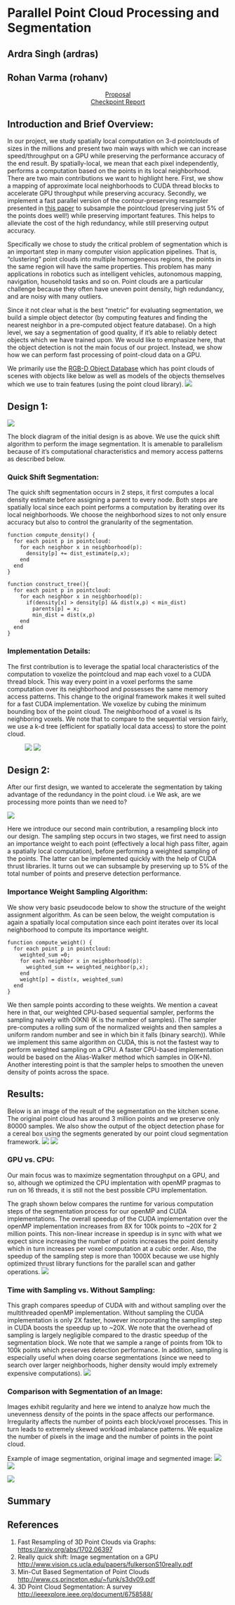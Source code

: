 # Parallel Point Cloud Processing and Segmentation
## Ardra Singh (ardras)
## Rohan Varma (rohanv)

<div style="text-align: center;"><a class="nav"  href="https://rohanvarma16.github.io/pcseg/proposal" target="_blank">Proposal</a></div>

<div style="text-align: center;"><a class="nav"  href="https://rohanvarma16.github.io/pcseg/checkpoint" target="_blank">Checkpoint Report</a></div>

## Introduction and Brief Overview:

In our project, we study spatially local computation on 3-d pointclouds of sizes in the millions and present two main ways with which we can increase speed/throughput on a GPU while preserving the performance accuracy of the end result. By spatially-local, we mean that each pixel independently, performs a computation based on the points in its local neighborhood.
There are two main contributions we want to highlight here. First, we show a mapping of approximate local neighborhoods to CUDA thread blocks to accelerate GPU throughput while preserving accuracy.
Secondly, we implement a fast parallel version of the contour-preserving resampler presented in <a class="nav"  href="https://arxiv.org/abs/1702.06397" target="_blank">this paper</a> to subsample the pointcloud (preserving just 5% of the points does well!) while preserving important features. This helps to alleviate the cost of the high redundancy, while still preserving output accuracy.

Specifically we chose to study the critical problem of segmentation which is an important step in many computer vision application pipelines. That is,  “clustering” point clouds into multiple homogeneous regions, the points in the same region will have the same properties. This problem has many applications in robotics such as intelligent vehicles, autonomous mapping, navigation, household tasks and so on. Point clouds are a particular challenge because they often have uneven point density, high redundancy, and are noisy with many outliers. 

Since it not clear what is the best “metric” for evaluating segmentation, we build a simple object detector (by computing features and finding the nearest neighbor in a pre-computed object feature database). On a high level, we say a segmentation of good quality, if it’s able to reliably detect objects which we have trained upon. We would like to emphasize here, that the object detection is not the main focus of our project. Instead, we show how we can perform fast processing of point-cloud data on a GPU.

We primarily use the <a class="nav"  href="http://rgbd-dataset.cs.washington.edu/dataset/" target="_blank">RGB-D Object Database</a> which has point clouds of scenes with objects like below as well as models of the objects themselves which we use to train features (using the point cloud library).
<img src="pc_or.png">




## Design 1:
<img src="block1.png">

The block diagram of the initial design is as above. We use the quick shift algorithm to perform the image segmentation. It is amenable to parallelism because of it’s computational characteristics and memory access patterns as described below.

### Quick Shift Segmentation:

The quick shift segmentation occurs in 2 steps, it first computes a local density estimate before assigning a parent to every node. Both steps are spatially local since each point performs a computation by iterating over its local neighborhoods. We choose the neighborhood sizes to not only ensure accuracy but also to control the granularity of the segmentation.

```
function compute_density() {
  for each point p in pointcloud:
    for each neighbor x in neighborhood(p):
      density[p] += dist_estimate(p,x);
    end
  end
}
```

```
function construct_tree(){
  for each point p in pointcloud:
    for each neighbor x in neighborhood(p):
      if(density[x] > density[p] && dist(x,p) < min_dist)
        parents[p] = x;
        min_dist = dist(x,p)
    end
  end
}

```
### Implementation Details: 
The first contribution is to leverage the spatial local characteristics of the computation to voxelize the pointcloud and map each voxel to a CUDA thread block. This way every point in a voxel performs the same computation over its neighborhood and possesses the same memory access patterns. This change to the original framework makes it well suited for a fast CUDA implementation. We voxelize by cubing the minimum bounding box of the point cloud. The neighborhood of a voxel is its neighboring voxels.
We note that to compare to the sequential version fairly, we use a k-d tree (efficient for spatially local data access) to store the point cloud.


<figure class="half">
<img src="voxelgrid.png">
<img src="voxel_nbr.jpg">
</figure>


## Design 2:

After our first design, we wanted to accelerate the segmentation by taking advantage of the redundancy in the point cloud. i.e We ask, are we processing more points than we need to?

<img src="block2.png">

Here we introduce our second main contribution, a resampling block into our design. The sampling step occurs in two stages, we first need to assign an importance weight to each point (effectively a local high pass filter, again a spatially local computation), before performing a weighted sampling of the points. The latter can be implemented quickly with the help of CUDA  thrust libraries. It turns out we can subsample by preserving up to 5% of the total number of points and preserve detection performance.


### Importance Weight Sampling Algorithm:
We show very basic pseudocode below to show the structure of the weight assignment algorithm. As can be seen below, the weight computation is again a spatially local computation since each point iterates over its local neighborhood to compute its importance weight.

```
function compute_weight() {
  for each point p in pointcloud:
    weighted_sum =0; 
    for each neighbor x in neighborhood(p):
      weighted_sum += weighted_neighbor(p,x);
    end
    weight[p] = dist(x, weighted_sum)
  end
}
```
We then sample points according to these weights. We mention a caveat here in that, our weighted CPU-based sequential sampler, performs the sampling naively with O(KN) (K is the number of samples). (The sampler pre-computes a rolling sum of the normalized weights and then samples a uniform random number and see in which bin it falls (binary search)). While we implement this same algorithm on CUDA, this is not the fastest way to perform weighted sampling on a CPU. A faster CPU-based implementation would be based on the Alias-Walker method which samples in O(K+N). 
Another interesting point is that the sampler helps to smoothen the uneven density of points across the space. 

## Results:
Below is an image of the result of the segmentation on the kitchen scene. The original point cloud has around 3 million points and we preserve only 80000 samples. We also show the output of the object detection phase for a cereal box using the segments generated by our point cloud segmentation framework. 
<img src="pc_seg.png">
<img src="detector.png">

### GPU vs. CPU:
Our main focus was to maximize segmentation throughput on a GPU, and so, although we optimized the CPU implentation with openMP pragmas to run on 16 threads, it is still not the best possible CPU implementation.

The graph shown below compares the runtime for various computation steps of the segmentation process for our openMP and CUDA implementations. The overall speedup of the CUDA implementation over the openMP implementation increases from 8X for 100k points to ~20X for 2 million points. This non-linear increase in speedup is in sync with what we expect since increasing the number of points increases the point density which in turn increases per voxel computation at a cubic order. Also, the speedup of the sampling step is more than 1000X because we use highly optimized thrust library functions for the parallel scan and gather operations.
<img src="Scaling_4.png">


### Time with Sampling vs. Without Sampling:
This graph compares speedup of CUDA with and without sampling over the multithreaded openMP implementation. Without sampling the CUDA implementation is only 2X faster, however incorporating the sampling step in CUDA boosts the speedup up to ~20X.
We note that the overhead of sampling is largely negligible compared to the drastic speedup of the segmentation block. We note that we sample a range of points from 10k to 100k points which preserves detection performance. In addition, sampling is especially useful when doing coarse segmentations (since we need to search over larger neighborhoods, higher density would imply extremely expensive computations).
<img src="plot_comparison.png">

### Comparison with Segmentation of an Image:

Images exhibit regularity and here we intend to analyze how much the unevenness density of the points in the space affects our performance. Irregularity affects the number of points each block/voxel processes. This in turn leads to extremely skewed workload imbalance patterns. We equalize the number of pixels in the image and the number of points in the point cloud. 

Example of image segmentation, original image and segmented image:
<img src="original_bird.jpg">
<img src="d_15_t_12.jpg">

<img src="impc_comp.png">

## Summary

## References

1. Fast Resampling of 3D Point Clouds via Graphs: https://arxiv.org/abs/1702.06397
2. Really quick shift: Image segmentation on a GPU http://www.vision.cs.ucla.edu/papers/fulkersonS10really.pdf
3. Min-Cut Based Segmentation of Point Clouds http://www.cs.princeton.edu/~funk/s3dv09.pdf
4. 3D Point Cloud Segmentation: A survey http://ieeexplore.ieee.org/document/6758588/







